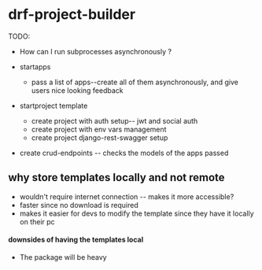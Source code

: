 # drf-project-builder
TODO: 
- How can I run subprocesses asynchronously ?
- startapps
    - pass a list of apps--create all of them asynchronously, and give users nice looking feedback
- startproject template
  - create project with auth setup-- jwt and social auth
  - create project with env vars management
  - create project django-rest-swagger setup

- create crud-endpoints
 -- checks the models of the apps passed

 ## why store templates locally and not remote
 - wouldn't require internet connection -- makes it more accessible?
 - faster since no download is required
 - makes it easier for devs to modify the template since they have it locally on their pc

 #### downsides of having the templates local
 - The package will be heavy